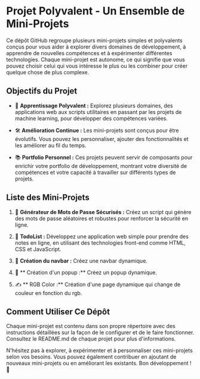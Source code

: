 # Projet Polyvalent - Un Ensemble de Mini-Projets

Ce dépôt GitHub regroupe plusieurs mini-projets simples et polyvalents conçus pour vous aider à explorer divers domaines de développement, à apprendre de nouvelles compétences et à expérimenter différentes technologies. Chaque mini-projet est autonome, ce qui signifie que vous pouvez choisir celui qui vous intéresse le plus ou les combiner pour créer quelque chose de plus complexe.

## Objectifs du Projet

- 🚀 **Apprentissage Polyvalent :** Explorez plusieurs domaines, des applications web aux scripts utilitaires en passant par les projets de machine learning, pour développer des compétences variées.

- 🛠️ **Amélioration Continue :** Les mini-projets sont conçus pour être évolutifs. Vous pouvez les personnaliser, ajouter des fonctionnalités et les améliorer au fil du temps.

- 📚 **Portfolio Personnel :** Ces projets peuvent servir de composants pour enrichir votre portfolio de développement, montrant votre diversité de compétences et votre capacité à travailler sur différents types de projets.

## Liste des Mini-Projets

1. 🔐 **Générateur de Mots de Passe Sécurisés :** Créez un script qui génère des mots de passe aléatoires et robustes pour renforcer la sécurité en ligne.

2. 📝 **TodoList :** Développez une application web simple pour prendre des notes en ligne, en utilisant des technologies front-end comme HTML, CSS et JavaScript.

3. 🧮 **Création du navbar :** Créez une navbar dynamique.

4. 🎲 ** Création d'un popup :** Créez un popup dynamique.

5. ✍️ ** RGB Color :** Création d'une page dynamique qui change de couleur en fonction du rgb.


## Comment Utiliser Ce Dépôt

Chaque mini-projet est contenu dans son propre répertoire avec des instructions détaillées sur la façon de le configurer et de le faire fonctionner. Consultez le README.md de chaque projet pour plus d'informations.

N'hésitez pas à explorer, à expérimenter et à personnaliser ces mini-projets selon vos besoins. Vous pouvez également contribuer en ajoutant de nouveaux mini-projets ou en améliorant les existants. Bon développement ! 🚀

